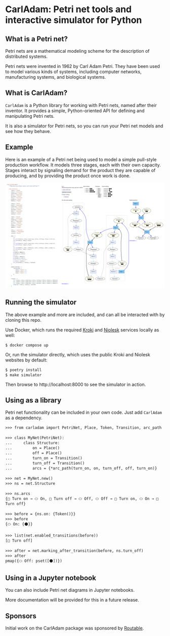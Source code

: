 # CarlAdam: Petri net tools and interactive simulator for Python

## What is a Petri net?

Petri nets are a mathematical modeling scheme for the description of distributed systems.

Petri nets were invented in 1962 by Carl Adam Petri.
They have been used to model various kinds of systems,
including computer networks, manufacturing systems, and biological systems.

## What is CarlAdam?

`CarlAdam` is a Python library for working with Petri nets, named after their inventor.
It provides a simple, Python-oriented API for defining and manipulating Petri nets.

It is also a simulator for Petri nets, so you can run your Petri net models and see how they behave.

## Example

Here is an example of a Petri net being used to model a simple pull-style production workflow.
It models three stages, each with their own capacity.
Stages interact by signaling demand for the product they are capable of producing,
and by providing the product once work is done.

![Code and simulator screenshot for a Petri net showing pull-style manufacturing workflow](docs/screenshots/pull-workflow-example.png)

## Running the simulator

The above example and more are included, and can all be interacted with by cloning this repo.

Use Docker, which runs the required
[Kroki](https://kroki.io) and [Niolesk](https://niolesk.top) services locally as well:

```shell
$ docker compose up
```

Or, run the simulator directly, which uses the public Kroki and Niolesk websites by default:

```shell
$ poetry install
$ make simulator
```

Then browse to http://localhost:8000 to see the simulator in action.

## Using as a library

Petri net functionality can be included in your own code.
Just add `CarlAdam` as a dependency.

```pycon
>>> from carladam import PetriNet, Place, Token, Transition, arc_path

>>> class MyNet(PetriNet):
...     class Structure:
...         on = Place()
...         off = Place()
...         turn_on = Transition()
...         turn_off = Transition()
...         arcs = {*arc_path(turn_on, on, turn_off, off, turn_on)}

>>> net = MyNet.new()
>>> ns = net.Structure

>>> ns.arcs
{□ Turn on → ⬭ On, □ Turn off → ⬭ Off, ⬭ Off → □ Turn on, ⬭ On → □ Turn off}

>>> before = {ns.on: {Token()}}
>>> before
{⬭ On: {⚫️}}

>>> list(net.enabled_transitions(before))
[□ Turn off]

>>> after = net.marking_after_transition(before, ns.turn_off)
>>> after
pmap({⬭ Off: pset([⚫️])})
```

## Using in a Jupyter notebook

You can also include Petri net diagrams in Jupyter notebooks.

More documentation will be provided for this in a future release.

## Sponsors

Initial work on the CarlAdam package was sponsored by [Routable](https://routable.com/).
